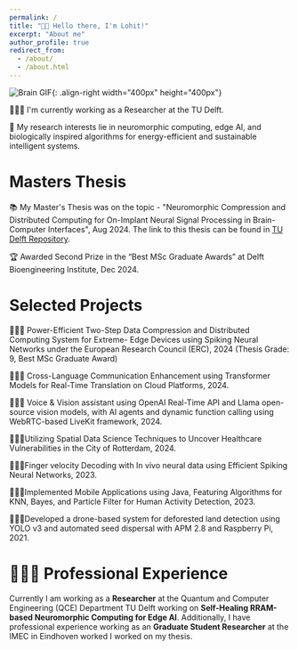 ```yaml
---
permalink: /
title: "👋🏼 Hello there, I'm Lohit!"
excerpt: "About me"
author_profile: true
redirect_from: 
  - /about/
  - /about.html
---
```




![Brain GIF](https://i.giphy.com/media/v1.Y2lkPTc5MGI3NjExZGkwYjhrOGF1anFocnA0dmV5eGZzZGhhNGx5NHlycnRuaWJhbTRvbSZlcD12MV9pbnRlcm5hbF9naWZfYnlfaWQmY3Q9Zw/bfEJneSL2MkLe/giphy.gif){: .align-right width="400px" height="400px"}

👨🏻‍💻 I'm currently working as a Researcher at the TU Delft.

🔬 My research interests lie in neuromorphic computing, edge AI, and biologically inspired algorithms for energy-efficient and sustainable intelligent systems.

# Masters Thesis
📚 My Master's Thesis was on the topic - "Neuromorphic Compression and Distributed Computing for On-Implant Neural Signal Processing in Brain-Computer Interfaces", Aug 2024. The link to this thesis can be found in [TU Delft Repository](https://repository.tudelft.nl/record/uuid:edb117cf-eac0-4a9e-9e4b-dd90963be03f).

🏆 Awarded Second Prize in the “Best MSc Graduate Awards” at Delft Bioengineering Institute, Dec 2024.

# Selected Projects
👩🏻‍💻 Power-Efficient Two-Step Data Compression and Distributed Computing System for Extreme-
Edge Devices using Spiking Neural Networks under the European Research Council (ERC), 2024
(Thesis Grade: 9, Best MSc Graduate Award)

👩🏻‍💻 Cross-Language Communication Enhancement using Transformer Models for Real-Time
Translation on Cloud Platforms, 2024.

👩🏻‍💻 Voice & Vision assistant using OpenAI Real-Time API and Llama open-source vision models,
with AI agents and dynamic function calling using WebRTC-based LiveKit framework, 2024.

👩🏻‍💻Utilizing Spatial Data Science Techniques to Uncover Healthcare Vulnerabilities in the City of
Rotterdam, 2024.

👩🏻‍💻Finger velocity Decoding with In vivo neural data using Efficient Spiking Neural Networks, 2023.

👩🏻‍💻Implemented Mobile Applications using Java, Featuring Algorithms for KNN, Bayes, and Particle
Filter for Human Activity Detection, 2023.

👩🏻‍💻Developed a drone-based system for deforested land detection using YOLO v3 and automated
seed dispersal with APM 2.8 and Raspberry Pi, 2021.


# 👨🏻‍🔬 Professional Experience

Currently I am working as a **Researcher** at the Quantum and Computer Engineering (QCE) Department TU Delft  working on **Self-Healing RRAM-based Neuromorphic Computing for Edge AI**.
Additionally, I have professional experience working as an **Graduate Student Researcher** at the IMEC in Eindhoven worked I worked on my thesis. 

<!-- ## 📚 Teaching and Community Contributions
To further contribute to the Machine Learning community, I have a [YouTube](https://www.youtube.com/@borismeinardus) and [Medium](https://medium.com/@boris.meinardus) channel where I publish educational Machine Learning content. -->
